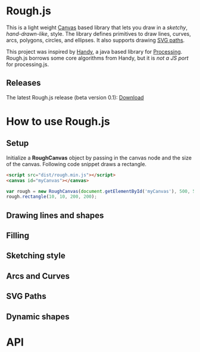 # Rough.js

This is a light weight [Canvas](https://developer.mozilla.org/en-US/docs/Web/API/Canvas_API) based library that lets you draw in a _sketchy_, _hand-drawn-like_, style.
The library defines primitives to draw lines, curves, arcs, polygons, circles, and ellipses. It also supports drawing [SVG paths](https://developer.mozilla.org/en-US/docs/Web/SVG/Tutorial/Paths).

This project was inspired by [Handy](http://www.gicentre.net/handy/), a java based library for [Processing](https://processing.org/).
Rough.js borrows some core algorithms from Handy, but it is _not a JS port_ for processing.js.

## Releases

The latest Rough.js release (beta version 0.1): [Download](./rough.zip)

# How to use Rough.js
## Setup
Initialize a **RoughCanvas** object by passing in the canvas node and the size of the canvas. 
Following code snippet draws a rectangle.
```html
<script src="dist/rough.min.js"></script>
<canvas id="myCanvas"></canvas>
```
```javascript
var rough = new RoughCanvas(document.getElementById('myCanvas'), 500, 500);
rough.rectangle(10, 10, 200, 200);
```
## Drawing lines and shapes

## Filling

## Sketching style

## Arcs and Curves

## SVG Paths

## Dynamic shapes

# API

